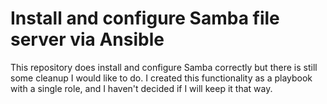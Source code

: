 # Install and configure Samba file server via Ansible

This repository does install and configure Samba correctly but there is still some cleanup I would like to do. I created this functionality as a playbook with a single role, and I haven't decided if I will keep it that way.